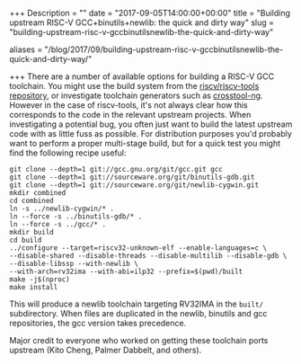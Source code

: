 +++
Description = ""
date = "2017-09-05T14:00:00+00:00"
title = "Building upstream RISC-V GCC+binutils+newlib: the quick and dirty way"
slug = "building-upstream-risc-v-gccbinutilsnewlib-the-quick-and-dirty-way"

aliases = "/blog/2017/09/building-upstream-risc-v-gccbinutilsnewlib-the-quick-and-dirty-way/"

+++
There are a number of available options for building a RISC-V GCC toolchain. 
You might use the build system from the 
[riscv/riscv-tools repository](https://github.com/riscv/riscv-tools), or 
investigate toolchain generators such as 
[crosstool-ng](http://crosstool-ng.github.io/). However in the case of 
riscv-tools, it's not always clear how this corresponds to the code in the 
relevant upstream projects. When investigating a potential bug, you often just 
want to build the latest upstream code with as little fuss as possible. For 
distribution purposes you'd probably want to perform a proper multi-stage 
build, but for a quick test you might find the following recipe useful:

    git clone --depth=1 git://gcc.gnu.org/git/gcc.git gcc
    git clone --depth=1 git://sourceware.org/git/binutils-gdb.git
    git clone --depth=1 git://sourceware.org/git/newlib-cygwin.git
    mkdir combined
    cd combined
    ln -s ../newlib-cygwin/* .
    ln --force -s ../binutils-gdb/* .
    ln --force -s ../gcc/* .
    mkdir build
    cd build
    ../configure --target=riscv32-unknown-elf --enable-languages=c \
    --disable-shared --disable-threads --disable-multilib --disable-gdb \
    --disable-libssp --with-newlib \
    --with-arch=rv32ima --with-abi=ilp32 --prefix=$(pwd)/built
    make -j$(nproc)
    make install

This will produce a newlib toolchain targeting RV32IMA in the `built/` 
subdirectory. When files are duplicated in the newlib, binutils and gcc 
repositories, the gcc version takes precedence.

Major credit to everyone who worked on getting these toolchain 
ports upstream (Kito Cheng, Palmer Dabbelt, and others).
